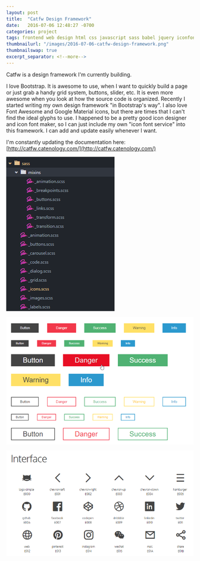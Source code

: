 ```yaml
---
layout: post
title:  "Catfw Design Framework"
date:   2016-07-06 12:48:27 -0700
categories: project
tags: frontend web design html css javascript sass babel jquery iconfont
thumbnailurl: "/images/2016-07-06-catfw-design-framework.png"
thumbnailswap: true
excerpt_separator: <!--more-->
---
```


Catfw is a design framework I'm currently building.


<!--more-->
I love Bootstrap. It is awesome to use, when I want to quickly build a page or just grab a handy grid system, buttons, slider, etc. It is even more awesome when you look at how the source code is organized. Recently I started writing my own design framework "in Bootstrap's way". I also love Font Awesome and Google Material icons, but there are times that I can't find the ideal glyphs to use. I happened to be a pretty good icon designer and icon font maker, so I can just include my own "icon font service" into this framework. I can add and update easily whenever I want.

I'm constantly updating the documentation here:
[http://catfw.catenology.com/](http://catfw.catenology.com/)

![Bite-sized styles](/images/2016-07-06-catfw-design-framework-1.png)

![Buttons](/images/2016-07-06-catfw-design-framework-3.png)

![Icons](/images/2016-07-06-catfw-design-framework-2.png)
